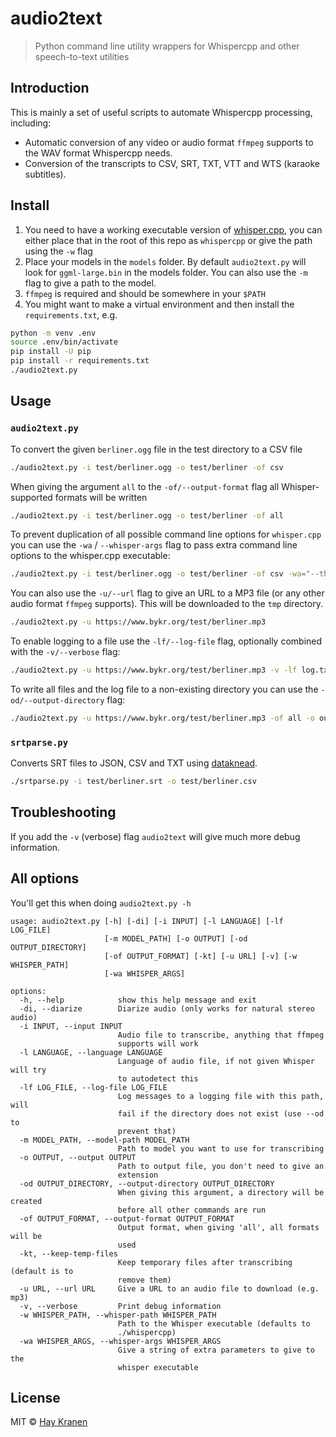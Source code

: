 # audio2text
> Python command line utility wrappers for Whispercpp and other speech-to-text utilities

## Introduction
This is mainly a set of useful scripts to automate Whispercpp processing, including:
* Automatic conversion of any video or audio format `ffmpeg` supports to the WAV format Whispercpp needs.
* Conversion of the transcripts to CSV, SRT, TXT, VTT and WTS (karaoke subtitles).

## Install
1. You need to have a working executable version of [whisper.cpp](https://github.com/ggerganov/whisper.cpp),
   you can either place that in the root of this repo as `whispercpp` or give the
   path using the `-w` flag
2. Place your models in the `models` folder. By default `audio2text.py` will
   look for `ggml-large.bin` in the models folder. You can also use the `-m` flag to give a path to the model.
3. `ffmpeg` is required and should be somewhere in your `$PATH`
4. You might want to make a virtual environment and then install the `requirements.txt`, e.g.

```bash
python -m venv .env
source .env/bin/activate
pip install -U pip
pip install -r requirements.txt
./audio2text.py
```

## Usage

### `audio2text.py`
To convert the given `berliner.ogg` file in the test directory to a CSV file
```bash
./audio2text.py -i test/berliner.ogg -o test/berliner -of csv
```

When giving the argument `all` to the `-of/--output-format` flag all Whisper-supported formats will be written
```bash
./audio2text.py -i test/berliner.ogg -o test/berliner -of all
```

To prevent duplication of all possible command line options for `whisper.cpp` you can use the `-wa` / `--whisper-args` flag to pass extra command line options to the whisper.cpp executable:

```bash
./audio2text.py -i test/berliner.ogg -o test/berliner -of csv -wa="--threads 8"
```

You can also use the `-u/--url` flag to give an URL to a MP3 file (or any other audio format `ffmpeg` supports). This will be downloaded to the `tmp` directory.

```bash
./audio2text.py -u https://www.bykr.org/test/berliner.mp3
```

To enable logging to a file use the `-lf/--log-file` flag, optionally combined with the `-v/--verbose` flag:

```bash
./audio2text.py -u https://www.bykr.org/test/berliner.mp3 -v -lf log.txt
```

To write all files and the log file to a non-existing directory you can use the `-od/--output-directory` flag:

```bash
./audio2text.py -u https://www.bykr.org/test/berliner.mp3 -of all -o out/text -v -lf out/log.log -od out
```

### `srtparse.py`
Converts SRT files to JSON, CSV and TXT using [dataknead](github.com/hay/dataknead).
```bash
./srtparse.py -i test/berliner.srt -o test/berliner.csv
```

## Troubleshooting
If you add the `-v` (verbose) flag `audio2text` will give much more debug information.

## All options
You'll get this when doing `audio2text.py -h`

```
usage: audio2text.py [-h] [-di] [-i INPUT] [-l LANGUAGE] [-lf LOG_FILE]
                     [-m MODEL_PATH] [-o OUTPUT] [-od OUTPUT_DIRECTORY]
                     [-of OUTPUT_FORMAT] [-kt] [-u URL] [-v] [-w WHISPER_PATH]
                     [-wa WHISPER_ARGS]

options:
  -h, --help            show this help message and exit
  -di, --diarize        Diarize audio (only works for natural stereo audio)
  -i INPUT, --input INPUT
                        Audio file to transcribe, anything that ffmpeg
                        supports will work
  -l LANGUAGE, --language LANGUAGE
                        Language of audio file, if not given Whisper will try
                        to autodetect this
  -lf LOG_FILE, --log-file LOG_FILE
                        Log messages to a logging file with this path, will
                        fail if the directory does not exist (use --od to
                        prevent that)
  -m MODEL_PATH, --model-path MODEL_PATH
                        Path to model you want to use for transcribing
  -o OUTPUT, --output OUTPUT
                        Path to output file, you don't need to give an
                        extension
  -od OUTPUT_DIRECTORY, --output-directory OUTPUT_DIRECTORY
                        When giving this argument, a directory will be created
                        before all other commands are run
  -of OUTPUT_FORMAT, --output-format OUTPUT_FORMAT
                        Output format, when giving 'all', all formats will be
                        used
  -kt, --keep-temp-files
                        Keep temporary files after transcribing (default is to
                        remove them)
  -u URL, --url URL     Give a URL to an audio file to download (e.g. mp3)
  -v, --verbose         Print debug information
  -w WHISPER_PATH, --whisper-path WHISPER_PATH
                        Path to the Whisper executable (defaults to
                        ./whispercpp)
  -wa WHISPER_ARGS, --whisper-args WHISPER_ARGS
                        Give a string of extra parameters to give to the
                        whisper executable
 ```

## License
MIT &copy; [Hay Kranen](http://www.haykranen.nl)